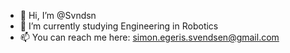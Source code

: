 - 👋 Hi, I’m @Svndsn
- 🌱 I’m currently studying Engineering in Robotics
- 📫 You can reach me here: simon.egeris.svendsen@gmail.com

<!---
Svndsn/Svndsn is a ✨ special ✨ repository because its `README.md` (this file) appears on your GitHub profile.
You can click the Preview link to take a look at your changes.
--->
